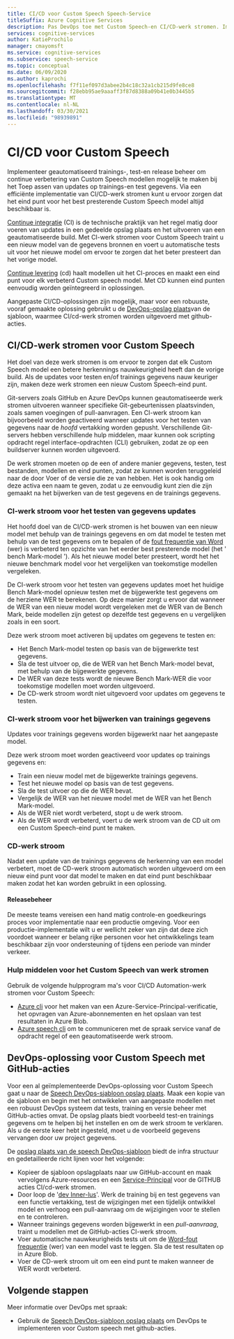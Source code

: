 ```yaml
---
title: CI/CD voor Custom Speech Speech-Service
titleSuffix: Azure Cognitive Services
description: Pas DevOps toe met Custom Speech-en CI/CD-werk stromen. Implementeer een bestaande DevOps-oplossing voor uw eigen project.
services: cognitive-services
author: KatieProchilo
manager: cmayomsft
ms.service: cognitive-services
ms.subservice: speech-service
ms.topic: conceptual
ms.date: 06/09/2020
ms.author: kaprochi
ms.openlocfilehash: f7f11ef097d3abee2b4c18c32a1cb215d9fe8ce8
ms.sourcegitcommit: f28ebb95ae9aaaff3f87d8388a09b41e0b3445b5
ms.translationtype: MT
ms.contentlocale: nl-NL
ms.lasthandoff: 03/30/2021
ms.locfileid: "98939891"
---
```

# <a name="cicd-for-custom-speech"></a>CI/CD voor Custom Speech

Implementeer geautomatiseerd trainings-, test-en release beheer om continue verbetering van Custom Speech modellen mogelijk te maken bij het Toep assen van updates op trainings-en test gegevens. Via een efficiënte implementatie van CI/CD-werk stromen kunt u ervoor zorgen dat het eind punt voor het best presterende Custom Speech model altijd beschikbaar is.

[Continue integratie](/azure/devops/learn/what-is-continuous-integration) (CI) is de technische praktijk van het regel matig door voeren van updates in een gedeelde opslag plaats en het uitvoeren van een geautomatiseerde build. Met CI-werk stromen voor Custom Speech traint u een nieuw model van de gegevens bronnen en voert u automatische tests uit voor het nieuwe model om ervoor te zorgen dat het beter presteert dan het vorige model.

[Continue levering](/azure/devops/learn/what-is-continuous-delivery) (cd) haalt modellen uit het CI-proces en maakt een eind punt voor elk verbeterd Custom speech model. Met CD kunnen eind punten eenvoudig worden geïntegreerd in oplossingen.

Aangepaste CI/CD-oplossingen zijn mogelijk, maar voor een robuuste, vooraf gemaakte oplossing gebruikt u de [DevOps-opslag plaats](https://github.com/Azure-Samples/Speech-Service-DevOps-Template)van de sjabloon, waarmee CI/cd-werk stromen worden uitgevoerd met github-acties.

## <a name="cicd-workflows-for-custom-speech"></a>CI/CD-werk stromen voor Custom Speech

Het doel van deze werk stromen is om ervoor te zorgen dat elk Custom Speech model een betere herkennings nauwkeurigheid heeft dan de vorige build. Als de updates voor testen en/of trainings gegevens nauw keuriger zijn, maken deze werk stromen een nieuw Custom Speech-eind punt.

Git-servers zoals GitHub en Azure DevOps kunnen geautomatiseerde werk stromen uitvoeren wanneer specifieke Git-gebeurtenissen plaatsvinden, zoals samen voegingen of pull-aanvragen. Een CI-werk stroom kan bijvoorbeeld worden geactiveerd wanneer updates voor het testen van gegevens naar de *hoofd* vertakking worden gepusht. Verschillende Git-servers hebben verschillende hulp middelen, maar kunnen ook scripting opdracht regel interface-opdrachten (CLI) gebruiken, zodat ze op een buildserver kunnen worden uitgevoerd.

De werk stromen moeten op de een of andere manier gegevens, testen, test bestanden, modellen en eind punten, zodat ze kunnen worden teruggeleid naar de door Voer of de versie die ze van hebben. Het is ook handig om deze activa een naam te geven, zodat u ze eenvoudig kunt zien die zijn gemaakt na het bijwerken van de test gegevens en de trainings gegevens.

### <a name="ci-workflow-for-testing-data-updates"></a>CI-werk stroom voor het testen van gegevens updates

Het hoofd doel van de CI/CD-werk stromen is het bouwen van een nieuw model met behulp van de trainings gegevens en om dat model te testen met behulp van de test gegevens om te bepalen of de [fout frequentie van Word](how-to-custom-speech-evaluate-data.md#evaluate-custom-speech-accuracy) (wer) is verbeterd ten opzichte van het eerder best presterende model (het ' bench Mark-model '). Als het nieuwe model beter presteert, wordt het het nieuwe benchmark model voor het vergelijken van toekomstige modellen vergeleken.

De CI-werk stroom voor het testen van gegevens updates moet het huidige Bench Mark-model opnieuw testen met de bijgewerkte test gegevens om de herziene WER te berekenen. Op deze manier zorgt u ervoor dat wanneer de WER van een nieuw model wordt vergeleken met de WER van de Bench Mark, beide modellen zijn getest op dezelfde test gegevens en u vergelijken zoals in een soort.

Deze werk stroom moet activeren bij updates om gegevens te testen en:

- Het Bench Mark-model testen op basis van de bijgewerkte test gegevens.
- Sla de test uitvoer op, die de WER van het Bench Mark-model bevat, met behulp van de bijgewerkte gegevens.
- De WER van deze tests wordt de nieuwe Bench Mark-WER die voor toekomstige modellen moet worden uitgevoerd.
- De CD-werk stroom wordt niet uitgevoerd voor updates om gegevens te testen.

### <a name="ci-workflow-for-training-data-updates"></a>CI-werk stroom voor het bijwerken van trainings gegevens

Updates voor trainings gegevens worden bijgewerkt naar het aangepaste model.

Deze werk stroom moet worden geactiveerd voor updates op trainings gegevens en:

- Train een nieuw model met de bijgewerkte trainings gegevens.
- Test het nieuwe model op basis van de test gegevens.
- Sla de test uitvoer op die de WER bevat.
- Vergelijk de WER van het nieuwe model met de WER van het Bench Mark-model.
- Als de WER niet wordt verbeterd, stopt u de werk stroom.
- Als de WER wordt verbeterd, voert u de werk stroom van de CD uit om een Custom Speech-eind punt te maken.

### <a name="cd-workflow"></a>CD-werk stroom

Nadat een update van de trainings gegevens de herkenning van een model verbetert, moet de CD-werk stroom automatisch worden uitgevoerd om een nieuw eind punt voor dat model te maken en dat eind punt beschikbaar maken zodat het kan worden gebruikt in een oplossing.

#### <a name="release-management"></a>Releasebeheer

De meeste teams vereisen een hand matig controle-en goedkeurings proces voor implementatie naar een productie omgeving. Voor een productie-implementatie wilt u er wellicht zeker van zijn dat deze zich voordoet wanneer er belang rijke personen voor het ontwikkelings team beschikbaar zijn voor ondersteuning of tijdens een periode van minder verkeer.

### <a name="tools-for-custom-speech-workflows"></a>Hulp middelen voor het Custom Speech van werk stromen

Gebruik de volgende hulpprogram ma's voor CI/CD Automation-werk stromen voor Custom Speech:

- [Azure cli](/cli/azure/) voor het maken van een Azure-Service-Principal-verificatie, het opvragen van Azure-abonnementen en het opslaan van test resultaten in Azure Blob.
- [Azure speech cli](spx-overview.md) om te communiceren met de spraak service vanaf de opdracht regel of een geautomatiseerde werk stroom.

## <a name="devops-solution-for-custom-speech-using-github-actions"></a>DevOps-oplossing voor Custom Speech met GitHub-acties

Voor een al geïmplementeerde DevOps-oplossing voor Custom Speech gaat u naar de [Speech DevOps-sjabloon opslag plaats](https://github.com/Azure-Samples/Speech-Service-DevOps-Template). Maak een kopie van de sjabloon en begin met het ontwikkelen van aangepaste modellen met een robuust DevOps systeem dat tests, training en versie beheer met GitHub-acties omvat. De opslag plaats biedt voorbeeld test-en trainings gegevens om te helpen bij het instellen en om de werk stroom te verklaren. Als u de eerste keer hebt ingesteld, moet u de voorbeeld gegevens vervangen door uw project gegevens.

De [opslag plaats van de speech DevOps-sjabloon](https://github.com/Azure-Samples/Speech-Service-DevOps-Template) biedt de infra structuur en gedetailleerde richt lijnen voor het volgende:

- Kopieer de sjabloon opslagplaats naar uw GitHub-account en maak vervolgens Azure-resources en een [Service-Principal](../../active-directory/develop/app-objects-and-service-principals.md#service-principal-object) voor de GITHUB acties CI/cd-werk stromen.
- Door loop de '[dev Inner-lus](/dotnet/architecture/containerized-lifecycle/design-develop-containerized-apps/docker-apps-inner-loop-workflow)'. Werk de training bij en test gegevens van een functie vertakking, test de wijzigingen met een tijdelijk ontwikkel model en verhoog een pull-aanvraag om de wijzigingen voor te stellen en te controleren.
- Wanneer trainings gegevens worden bijgewerkt in een *pull-aanvraag*, traint u modellen met de GitHub-acties CI-werk stroom.
- Voer automatische nauwkeurigheids tests uit om de [Word-fout frequentie](how-to-custom-speech-evaluate-data.md#evaluate-custom-speech-accuracy) (wer) van een model vast te leggen. Sla de test resultaten op in Azure Blob.
- Voer de CD-werk stroom uit om een eind punt te maken wanneer de WER wordt verbeterd.

## <a name="next-steps"></a>Volgende stappen

Meer informatie over DevOps met spraak:

- Gebruik de [Speech DevOps-sjabloon opslag plaats](https://github.com/Azure-Samples/Speech-Service-DevOps-Template) om DevOps te implementeren voor Custom speech met github-acties.
